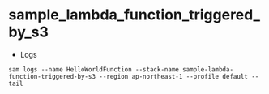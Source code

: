 # sample_lambda_function_triggered_by_s3

* Logs
```
sam logs --name HelloWorldFunction --stack-name sample-lambda-function-triggered-by-s3 --region ap-northeast-1 --profile default --tail
```
